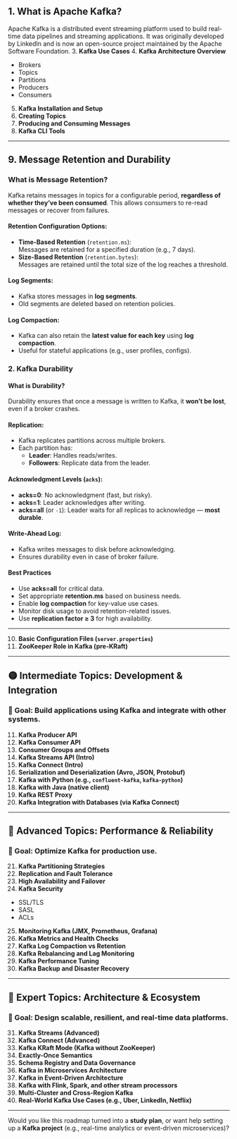 ## **1. What is Apache Kafka?**
Apache Kafka is a distributed event streaming platform used to build real-time data pipelines and streaming applications. It was originally developed by LinkedIn and is now an open-source project maintained by the Apache Software Foundation.
3. **Kafka Use Cases**
4. **Kafka Architecture Overview**
   - Brokers
   - Topics
   - Partitions
   - Producers
   - Consumers
5. **Kafka Installation and Setup**
6. **Creating Topics**
7. **Producing and Consuming Messages**
8. **Kafka CLI Tools**

---

## 9. **Message Retention and Durability**

### What is Message Retention?
Kafka retains messages in topics for a configurable period, **regardless of whether they’ve been consumed**. This allows consumers to re-read messages or recover from failures.

#### Retention Configuration Options:
- **Time-Based Retention** (`retention.ms`):  
  Messages are retained for a specified duration (e.g., 7 days).
- **Size-Based Retention** (`retention.bytes`):  
  Messages are retained until the total size of the log reaches a threshold.

#### Log Segments:
- Kafka stores messages in **log segments**.
- Old segments are deleted based on retention policies.

#### Log Compaction:
- Kafka can also retain the **latest value for each key** using **log compaction**.
- Useful for stateful applications (e.g., user profiles, configs).

### **2. Kafka Durability**

#### What is Durability?
Durability ensures that once a message is written to Kafka, it **won’t be lost**, even if a broker crashes.

#### Replication:
- Kafka replicates partitions across multiple brokers.
- Each partition has:
  - **Leader**: Handles reads/writes.
  - **Followers**: Replicate data from the leader.

#### Acknowledgment Levels (`acks`):
- **acks=0**: No acknowledgment (fast, but risky).
- **acks=1**: Leader acknowledges after writing.
- **acks=all** (or `-1`): Leader waits for all replicas to acknowledge — **most durable**.

#### Write-Ahead Log:
- Kafka writes messages to disk before acknowledging.
- Ensures durability even in case of broker failure.

#### Best Practices
- Use **acks=all** for critical data.
- Set appropriate **retention.ms** based on business needs.
- Enable **log compaction** for key-value use cases.
- Monitor disk usage to avoid retention-related issues.
- Use **replication factor ≥ 3** for high availability.

---

10. **Basic Configuration Files (`server.properties`)**
11. **ZooKeeper Role in Kafka (pre-KRaft)**

---

## 🟡 **Intermediate Topics: Development & Integration**

### 🎯 Goal: Build applications using Kafka and integrate with other systems.

11. **Kafka Producer API**
12. **Kafka Consumer API**
13. **Consumer Groups and Offsets**
14. **Kafka Streams API (Intro)**
15. **Kafka Connect (Intro)**
16. **Serialization and Deserialization (Avro, JSON, Protobuf)**
17. **Kafka with Python (e.g., `confluent-kafka`, `kafka-python`)**
18. **Kafka with Java (native client)**
19. **Kafka REST Proxy**
20. **Kafka Integration with Databases (via Kafka Connect)**

---

## 🔵 **Advanced Topics: Performance & Reliability**

### 🎯 Goal: Optimize Kafka for production use.

21. **Kafka Partitioning Strategies**
22. **Replication and Fault Tolerance**
23. **High Availability and Failover**
24. **Kafka Security**
   - SSL/TLS
   - SASL
   - ACLs
25. **Monitoring Kafka (JMX, Prometheus, Grafana)**
26. **Kafka Metrics and Health Checks**
27. **Kafka Log Compaction vs Retention**
28. **Kafka Rebalancing and Lag Monitoring**
29. **Kafka Performance Tuning**
30. **Kafka Backup and Disaster Recovery**

---

## 🔴 **Expert Topics: Architecture & Ecosystem**

### 🎯 Goal: Design scalable, resilient, and real-time data platforms.

31. **Kafka Streams (Advanced)**
32. **Kafka Connect (Advanced)**
33. **Kafka KRaft Mode (Kafka without ZooKeeper)**
34. **Exactly-Once Semantics**
35. **Schema Registry and Data Governance**
36. **Kafka in Microservices Architecture**
37. **Kafka in Event-Driven Architecture**
38. **Kafka with Flink, Spark, and other stream processors**
39. **Multi-Cluster and Cross-Region Kafka**
40. **Real-World Kafka Use Cases (e.g., Uber, LinkedIn, Netflix)**

---

Would you like this roadmap turned into a **study plan**, or want help setting up a **Kafka project** (e.g., real-time analytics or event-driven microservices)?

